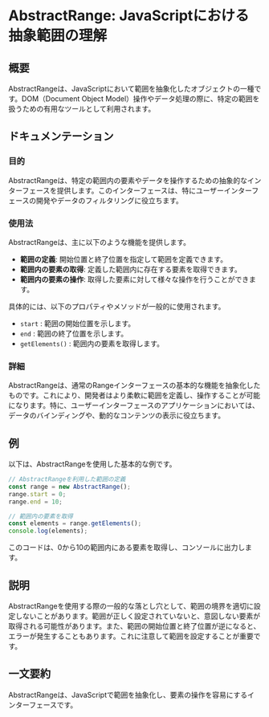 <!--
Meta Description: # AbstractRange: JavaScriptにおける抽象範囲の理解 ## 概要 AbstractRangeは、JavaScriptにおいて範囲を抽象化したオブジェクトの一種です。DOM（Document Object Model）操作やデータ処理の際に、特定の範囲を扱うための有用なツールと...
Meta Keywords: abstractrangeは, range, abstractrange, start, end
-->

# AbstractRange: JavaScriptにおける抽象範囲の理解

## 概要
AbstractRangeは、JavaScriptにおいて範囲を抽象化したオブジェクトの一種です。DOM（Document Object Model）操作やデータ処理の際に、特定の範囲を扱うための有用なツールとして利用されます。

## ドキュメンテーション
### 目的
AbstractRangeは、特定の範囲内の要素やデータを操作するための抽象的なインターフェースを提供します。このインターフェースは、特にユーザーインターフェースの開発やデータのフィルタリングに役立ちます。

### 使用法
AbstractRangeは、主に以下のような機能を提供します。

- **範囲の定義**: 開始位置と終了位置を指定して範囲を定義できます。
- **範囲内の要素の取得**: 定義した範囲内に存在する要素を取得できます。
- **範囲内の要素の操作**: 取得した要素に対して様々な操作を行うことができます。

具体的には、以下のプロパティやメソッドが一般的に使用されます。

- `start` : 範囲の開始位置を示します。
- `end` : 範囲の終了位置を示します。
- `getElements()` : 範囲内の要素を取得します。

### 詳細
AbstractRangeは、通常のRangeインターフェースの基本的な機能を抽象化したものです。これにより、開発者はより柔軟に範囲を定義し、操作することが可能になります。特に、ユーザーインターフェースのアプリケーションにおいては、データのバインディングや、動的なコンテンツの表示に役立ちます。

## 例
以下は、AbstractRangeを使用した基本的な例です。

```javascript
// AbstractRangeを利用した範囲の定義
const range = new AbstractRange();
range.start = 0;
range.end = 10;

// 範囲内の要素を取得
const elements = range.getElements();
console.log(elements);
```

このコードは、0から10の範囲内にある要素を取得し、コンソールに出力します。

## 説明
AbstractRangeを使用する際の一般的な落とし穴として、範囲の境界を適切に設定しないことがあります。範囲が正しく設定されていないと、意図しない要素が取得される可能性があります。また、範囲の開始位置と終了位置が逆になると、エラーが発生することもあります。これに注意して範囲を設定することが重要です。

## 一文要約
AbstractRangeは、JavaScriptで範囲を抽象化し、要素の操作を容易にするインターフェースです。